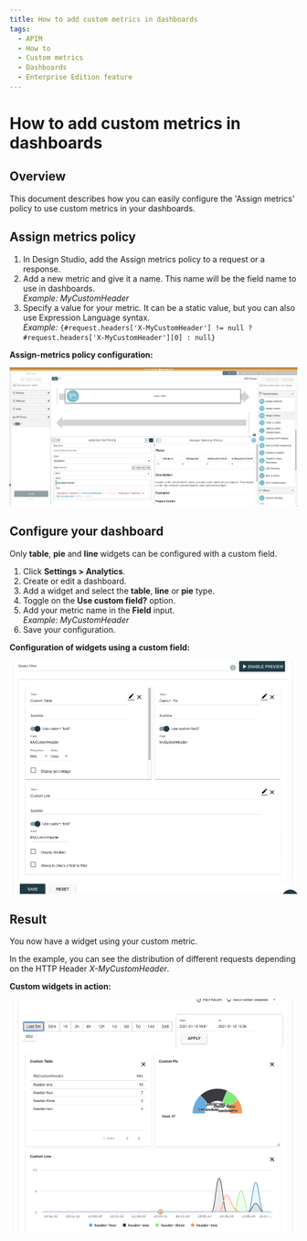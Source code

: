 ```yaml
---
title: How to add custom metrics in dashboards
tags:
  - APIM
  - How to
  - Custom metrics
  - Dashboards
  - Enterprise Edition feature
---
```


# How to add custom metrics in dashboards

## Overview

This document describes how you can easily configure the 'Assign metrics' policy to use custom metrics in your dashboards.

## Assign metrics policy

1.  In Design Studio, add the Assign metrics policy to a request or a
    response.
2.  Add a new metric and give it a name. This name will be the field
    name to use in dashboards.  
    *Example: MyCustomHeader*
3.  Specify a value for your metric. It can be a static value, but you
    can also use Expression Language syntax.  
    *Example:*
    `{#request.headers['X-MyCustomHeader'] != null ? #request.headers['X-MyCustomHeader'][0] : null}`

**Assign-metrics policy configuration:**

![Assign-metrics policy configuration diagram](/images/apim/3.x/how-tos/configure-custom-metrics/configure-assign-metrics-policy.png)

## Configure your dashboard

Only **table**, **pie** and **line** widgets can be configured with a custom field.

1.  Click **Settings &gt; Analytics**.
2.  Create or edit a dashboard.
3.  Add a widget and select the **table**, **line** or **pie** type.
4.  Toggle on the **Use custom field?** option.
5.  Add your metric name in the **Field** input.  
    *Example: MyCustomHeader*
6.  Save your configuration.

**Configuration of widgets using a custom field:**

![Configuration of widgets using a custom field](/images/apim/3.x/how-tos/configure-custom-metrics/configure-custom-field.png)

## Result

You now have a widget using your custom metric.  

In the example, you can see the distribution of different requests depending on the HTTP Header *X-MyCustomHeader*.

**Custom widgets in action:**

![Custom widgets in action](/images/apim/3.x/how-tos/configure-custom-metrics/custom-metric-dashboard-result.png)
